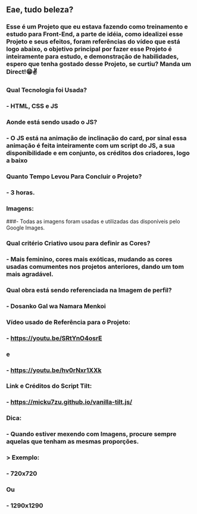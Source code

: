 ## Eae, tudo beleza?

### Esse é um Projeto que eu estava fazendo como treinamento e estudo para Front-End, a parte de idéia, como idealizei esse Projeto e seus efeitos, foram referências do vídeo que está logo abaixo, o objetivo principal por fazer esse Projeto é inteiramente para estudo, e demonstração de habilidades, espero que tenha gostado desse Projeto, se curtiu? Manda um Direct!😁✌️

### Qual Tecnologia foi Usada?
### - HTML, CSS e JS

### Aonde está sendo usado o JS?
### - O JS está na animação de inclinação do card, por sinal essa animação é feita inteiramente com um script do JS, a sua disponibilidade e em conjunto, os créditos dos criadores, logo a baixo

### Quanto Tempo Levou Para Concluir o Projeto?
### - 3 horas.

### Imagens:
###- Todas as imagens foram usadas e utilizadas das disponíveis pelo Google Images.

### Qual critério Criativo usou para definir as Cores?
### - Mais feminino, cores mais exóticas, mudando as cores usadas comumentes nos projetos anteriores, dando um tom mais agradável.

### Qual obra está sendo referenciada na Imagem de perfil?
### - Dosanko Gal wa Namara Menkoi

### Vídeo usado de Referência para o Projeto:
### - https://youtu.be/SRtYnO4osrE
###  e
### - https://youtu.be/hv0rNxr1XXk

### Link e Créditos do Script Tilt:
### - https://micku7zu.github.io/vanilla-tilt.js/

### Dica:
### - Quando estiver mexendo com Imagens, procure sempre aquelas que tenham as mesmas proporções.
### > Exemplo:
### - 720x720
###  Ou
### - 1290x1290
